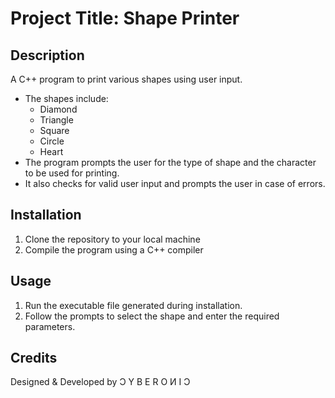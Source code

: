 # Project Title: Shape Printer

## Description

A C++ program to print various shapes using user input.

* The shapes include:
  * Diamond
  * Triangle
  * Square
  * Circle
  * Heart
* The program prompts the user for the type of shape and the character to be used for printing.
* It also checks for valid user input and prompts the user in case of errors.

## Installation

1. Clone the repository to your local machine
2. Compile the program using a C++ compiler

## Usage

1. Run the executable file generated during installation.
2. Follow the prompts to select the shape and enter the required parameters.

## Credits

Designed & Developed by Ͻ Y B E R O Ͷ I Ͻ
